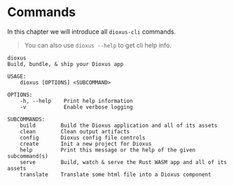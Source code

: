 # Commands

In this chapter we will introduce all `dioxus-cli` commands.

> You can also use `dioxus --help` to get cli help info.

```
dioxus 
Build, bundle, & ship your Dioxus app

USAGE:
    dioxus [OPTIONS] <SUBCOMMAND>

OPTIONS:
    -h, --help    Print help information
    -v            Enable verbose logging

SUBCOMMANDS:
    build        Build the Dioxus application and all of its assets
    clean        Clean output artifacts
    config       Dioxus config file controls
    create       Init a new project for Dioxus
    help         Print this message or the help of the given subcommand(s)
    serve        Build, watch & serve the Rust WASM app and all of its assets
    translate    Translate some html file into a Dioxus component
```